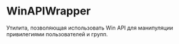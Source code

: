 # WinAPIWrapper
Утилита, позволяющая использовать Win API для манипуляции привилегиями пользователей и групп. 

